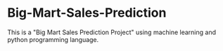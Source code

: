 # Big-Mart-Sales-Prediction
This is a "Big Mart Sales Prediction Project" using machine learning and python programming language.
